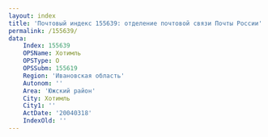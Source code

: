 ```yaml
---
layout: index
title: 'Почтовый индекс 155639: отделение почтовой связи Почты России'
permalink: /155639/
data:
    Index: 155639
    OPSName: Хотимль
    OPSType: О
    OPSSubm: 155619
    Region: 'Ивановская область'
    Autonom: ''
    Area: 'Южский район'
    City: Хотимль
    City1: ''
    ActDate: '20040318'
    IndexOld: ''
---
```

